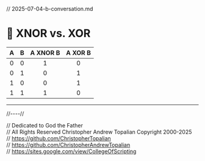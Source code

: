 // 2025-07-04-b-conversation.md

# 🔄 XNOR vs. XOR

| A | B | A XNOR B | A XOR B |
|:-:|:-:|:--------:|:-------:|
| 0 | 0 |     1    |    0    |
| 0 | 1 |     0    |    1    |
| 1 | 0 |     0    |    1    |
| 1 | 1 |     1    |    0    |

---

//----//

// Dedicated to God the Father  
// All Rights Reserved Christopher Andrew Topalian Copyright 2000-2025  
// https://github.com/ChristopherTopalian  
// https://github.com/ChristopherAndrewTopalian  
// https://sites.google.com/view/CollegeOfScripting

